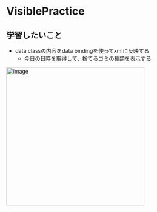 # VisiblePractice

## 学習したいこと
 - data classの内容をdata bindingを使ってxmlに反映する
   - 今日の日時を取得して、捨てるゴミの種類を表示する

<img width="364" alt="image" src="https://user-images.githubusercontent.com/47734014/116822319-3156be80-abb9-11eb-9215-d7e879cd0243.png">

